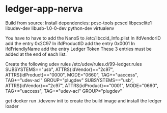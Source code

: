 # ledger-app-nerva

Build from source:
Install dependencies: pcsc-tools pcscd libpcsclite1 libudev-dev libusb-1.0-0-dev python-dev virtualenv

You have to have to add the NanoS to /etc/libccid_Info.plist
In <key>ifdVendorID</key> add the entry <string>0x2C97</string>
In <key>ifdProductID</key> add the entry <string>0x0001</string>
In <key>ifdFriendlyName</key> add the entry <string>Ledger Token</string>
These 3 entries must be added at the end of each list.

Create the following udev rules /etc/udev/rules.d/99-ledger.rules
SUBSYSTEMS=="usb", ATTRS{idVendor}=="2c97", ATTRS{idProduct}=="0000", MODE="0660", TAG+="uaccess", TAG+="udev-acl" GROUP="plugdev"
SUBSYSTEMS=="usb", ATTRS{idVendor}=="2c97", ATTRS{idProduct}=="0001", MODE="0660", TAG+="uaccess", TAG+="udev-acl" GROUP="plugdev"

get docker
run ./devenv init to create the build image and install the ledger loader
